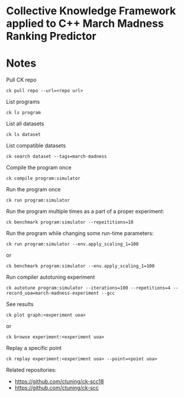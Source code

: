 # Collective Knowledge Framework applied to C++ March Madness Ranking Predictor




# Notes

Pull CK repo

```
ck pull repo --url=<repo url>
```

List programs

```
ck ls program
```

List all datasets
```
ck ls dataset
```

List compatible datasets
```
ck search dataset --tags=march-madness
```

Compile the program once

```
ck compile program:simulator
```

Run the program once
```
ck run program:simulator
```

Run the program multiple times as a part of a proper experiment:
```
ck benchmark program:simulator --repeititions=10
```

Run the program while changing some run-time parameters:
```
ck run program:simulator --env.apply_scaling_1=100
```
 or
```
ck benchmark program:simulator --env.apply_scaling_1=100
```
Run compiler autotuning experiment
```
ck autotune program:simulator --iterations=100 --repetitions=4 --record_uoa=march-madness-experiment --gcc
```
See results
```
ck plot graph:<experiment uoa>
```
or
```
ck browse experiment:<experiment uoa>
```
Replay a specific point
```
ck replay experiment:<experiment uoa> --point=<point uoa>
```



Related repositories:
* https://github.com/ctuning/ck-scc18
* https://github.com/ctuning/ck-scc
